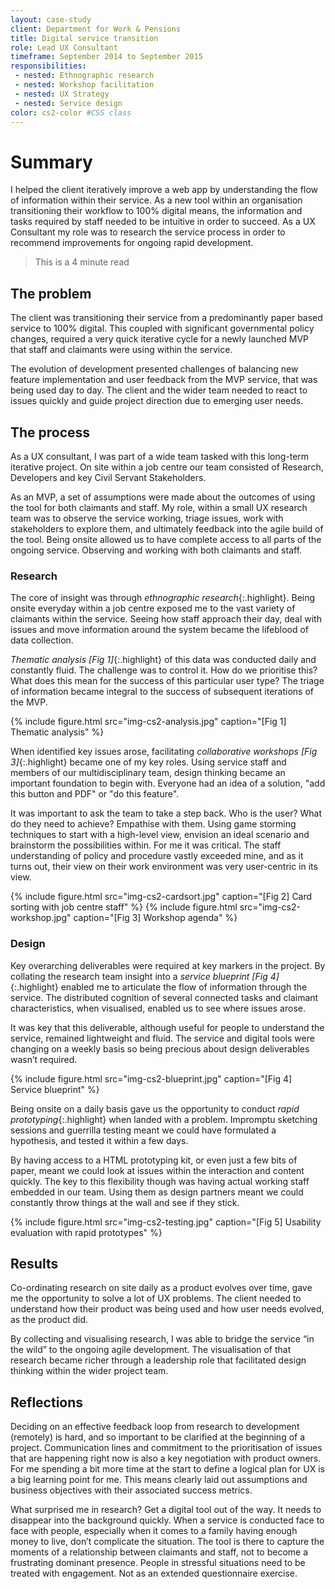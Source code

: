 ```yaml
---
layout: case-study
client: Department for Work & Pensions
title: Digital service transition
role: Lead UX Consultant
timeframe: September 2014 to September 2015
responsibilities:
 - nested: Ethnographic research
 - nested: Workshop facilitation
 - nested: UX Strategy
 - nested: Service design
color: cs2-color #CSS class
---
```


# Summary

I helped the client iteratively improve a web app by understanding the flow of information within their service. As a new tool within an organisation transitioning their workflow to 100% digital means, the information and tasks required by staff needed to be intuitive in order to succeed. As a UX Consultant my role was to research the service process in order to recommend improvements for ongoing rapid development.

> This is a 4 minute read

## The problem

The client was transitioning their service from a predominantly paper based service to 100% digital. This coupled with significant governmental policy changes, required a very quick iterative cycle for a newly launched MVP that staff and claimants were using within the service.

The evolution of development presented challenges of balancing new feature implementation and user feedback from the MVP service, that was being used day to day. The client and the wider team needed to react to issues quickly and guide project direction due to emerging user needs.

## The process

As a UX consultant, I was part of a wide team tasked with this long-term iterative project. On site within a job centre our team consisted of Research, Developers and key Civil Servant Stakeholders.

As an MVP, a set of assumptions were made about the outcomes of using the tool for both claimants and staff. My role, within a small UX research team was to observe the service working, triage issues, work with stakeholders to explore them, and ultimately feedback into the agile build of the tool. Being onsite allowed us to have complete access to all parts of the ongoing service. Observing and working with both claimants and staff.

### Research

The core of insight was through *ethnographic research*{:.highlight}. Being onsite everyday within a job centre exposed me to the vast variety of claimants within the service. Seeing how staff approach their day, deal with issues and move information around the system became the lifeblood of data collection.

*Thematic analysis [Fig 1]*{:.highlight} of this data was conducted daily and constantly fluid. The challenge was to control it. How do we prioritise this? What does this mean for the success of this particular user type? The triage of information became integral to the success of subsequent iterations of the MVP.

{%
    include figure.html
    src="img-cs2-analysis.jpg"
    caption="[Fig 1] Thematic analysis"
%}

When identified key issues arose, facilitating *collaborative workshops [Fig 3]*{:.highlight} became one of my key roles. Using service staff and members of our multidisciplinary team, design thinking became an important foundation to begin with. Everyone had an idea of a solution, "add this button and PDF" or "do this feature".

It was important to ask the team to take a step back. Who is the user? What do they need to achieve? Empathise with them. Using game storming techniques to start with a high-level view, envision an ideal scenario and brainstorm the possibilities within. For me it was critical. The staff understanding of policy and procedure vastly exceeded mine, and as it turns out, their view on their work environment was very user-centric in its view.

{%
    include figure.html
    src="img-cs2-cardsort.jpg"
    caption="[Fig 2] Card sorting with job centre staff"
%}
{%
    include figure.html
    src="img-cs2-workshop.jpg"
    caption="[Fig 3] Workshop agenda"
%}

### Design

Key overarching deliverables were required at key markers in the project. By collating the research team insight into a *service blueprint [Fig 4]*{:.highlight} enabled me to articulate the flow of information through the service. The distributed cognition of several connected tasks and claimant characteristics, when visualised, enabled us to see where issues arose.

It was key that this deliverable, although useful for people to understand the service, remained lightweight and fluid. The service and digital tools were changing on a weekly basis so being precious about design deliverables wasn’t required.

{%
    include figure.html
    src="img-cs2-blueprint.jpg"
    caption="[Fig 4] Service blueprint"
%}

Being onsite on a daily basis gave us the opportunity to conduct *rapid prototyping*{:.highlight} when landed with a problem. Impromptu sketching sessions and guerrilla testing meant we could have formulated a hypothesis, and tested it within a few days.

By having access to a HTML prototyping kit, or even just a few bits of paper, meant we could look at issues within the interaction and content quickly. The key to this flexibility though was having actual working staff embedded in our team. Using them as design partners meant we could constantly throw things at the wall and see if they stick.

{%
    include figure.html
    src="img-cs2-testing.jpg"
    caption="[Fig 5] Usability evaluation with rapid prototypes"
%}

## Results

Co-ordinating research on site daily as a product evolves over time, gave me the opportunity to solve a lot of UX problems. The client needed to understand how their product was being used and how user needs evolved, as the product did.

By collecting and visualising research, I was able to bridge the service “in the wild” to the ongoing agile development. The visualisation of that research became richer through a leadership role that facilitated design thinking within the wider project team.

## Reflections

Deciding on an effective feedback loop from research to development (remotely) is hard, and so important to be clarified at the beginning of a project. Communication lines and commitment to the prioritisation of issues that are happening right now is also a key negotiation with product owners. For me spending a bit more time at the start to define a logical plan for UX is a big learning point for me. This means clearly laid out assumptions and business objectives with their associated success metrics.

What surprised me in research? Get a digital tool out of the way. It needs to disappear into the background quickly. When a service is conducted face to face with people, especially when it comes to a family having enough money to live, don’t complicate the situation. The tool is there to capture the moments of a relationship between claimants and staff, not to become a frustrating dominant presence. People in stressful situations need to be treated with engagement. Not as an extended questionnaire exercise.
